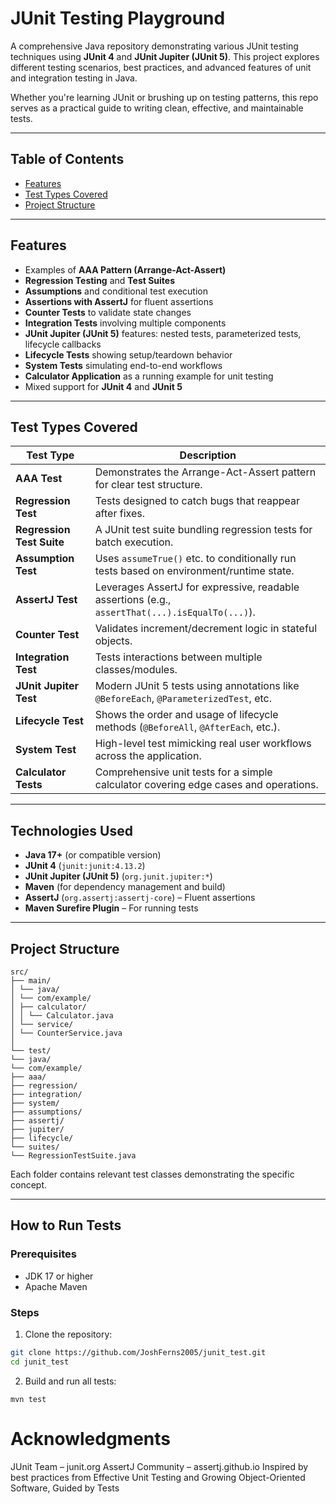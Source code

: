# JUnit Testing Playground

A comprehensive Java repository demonstrating various JUnit testing techniques using **JUnit 4** and **JUnit Jupiter (JUnit 5)**. This project explores different testing scenarios, best practices, and advanced features of unit and integration testing in Java.

Whether you're learning JUnit or brushing up on testing patterns, this repo serves as a practical guide to writing clean, effective, and maintainable tests.

---

## Table of Contents

- [Features](#-features)
- [Test Types Covered](#-test-types-covered)
- [Project Structure](#-project-structure)

---

## Features

- Examples of **AAA Pattern (Arrange-Act-Assert)**
- **Regression Testing** and **Test Suites**
- **Assumptions** and conditional test execution
- **Assertions with AssertJ** for fluent assertions
- **Counter Tests** to validate state changes
- **Integration Tests** involving multiple components
- **JUnit Jupiter (JUnit 5)** features: nested tests, parameterized tests, lifecycle callbacks
- **Lifecycle Tests** showing setup/teardown behavior
- **System Tests** simulating end-to-end workflows
- **Calculator Application** as a running example for unit testing
- Mixed support for **JUnit 4** and **JUnit 5**

---

## Test Types Covered

| Test Type              | Description |
|------------------------|-----------|
| **AAA Test**            | Demonstrates the Arrange-Act-Assert pattern for clear test structure. |
| **Regression Test**     | Tests designed to catch bugs that reappear after fixes. |
| **Regression Test Suite** | A JUnit test suite bundling regression tests for batch execution. |
| **Assumption Test**     | Uses `assumeTrue()` etc. to conditionally run tests based on environment/runtime state. |
| **AssertJ Test**        | Leverages AssertJ for expressive, readable assertions (e.g., `assertThat(...).isEqualTo(...)`). |
| **Counter Test**        | Validates increment/decrement logic in stateful objects. |
| **Integration Test**    | Tests interactions between multiple classes/modules. |
| **JUnit Jupiter Test**  | Modern JUnit 5 tests using annotations like `@BeforeEach`, `@ParameterizedTest`, etc. |
| **Lifecycle Test**      | Shows the order and usage of lifecycle methods (`@BeforeAll`, `@AfterEach`, etc.). |
| **System Test**         | High-level test mimicking real user workflows across the application. |
| **Calculator Tests**    | Comprehensive unit tests for a simple calculator covering edge cases and operations. |

---

## Technologies Used

- **Java 17+** (or compatible version)
- **JUnit 4** (`junit:junit:4.13.2`)
- **JUnit Jupiter (JUnit 5)** (`org.junit.jupiter:*`)
- **Maven** (for dependency management and build)
- **AssertJ** (`org.assertj:assertj-core`) – Fluent assertions
- **Maven Surefire Plugin** – For running tests

---

## Project Structure
```
src/
├── main/
│ └── java/
│ └── com/example/
│ ├── calculator/
│ │ └── Calculator.java
│ └── service/
│ └── CounterService.java
│
└── test/
└── java/
└── com/example/
├── aaa/
├── regression/
├── integration/
├── system/
├── assumptions/
├── assertj/
├── jupiter/
├── lifecycle/
└── suites/
└── RegressionTestSuite.java
```
Each folder contains relevant test classes demonstrating the specific concept.

---

## How to Run Tests

### Prerequisites
- JDK 17 or higher
- Apache Maven

### Steps

1. Clone the repository:
```bash
git clone https://github.com/JoshFerns2005/junit_test.git 
cd junit_test
```
2. Build and run all tests:
```
mvn test
```

# Acknowledgments
JUnit Team – junit.org
AssertJ Community – assertj.github.io
Inspired by best practices from Effective Unit Testing and Growing Object-Oriented Software, Guided by Tests
